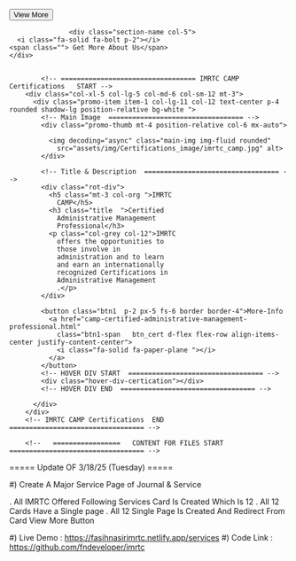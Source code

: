 <button class="btn1 p-2 px-5 fs-6">View More
<a href="index.html" class="btn1-span d-flex flex-row align-items-center justify-content-center">
<i class="fa-solid fa-paper-plane "></i>
</a>
</button>

                   <div class="section-name col-5">
      <i class="fa-solid fa-bolt p-2"></i>
    <span class=""> Get More About Us</span>
    </div>
  

            <!-- ================================== IMRTC CAMP Certifications   START -->
        <div class="col-xl-5 col-lg-5 col-md-6 col-sm-12 mt-3">
          <div class="promo-item item-1 col-lg-11 col-12 text-center p-4 rounded shadow-lg position-relative bg-white ">
            <!-- Main Image  ================================== -->
            <div class="promo-thumb mt-4 position-relative col-6 mx-auto">

              <img decoding="async" class="main-img img-fluid rounded"
                src="assets/img/Certifications_image/imrtc_camp.jpg" alt>
            </div>

            <!-- Title & Description  ================================== -->
            <div class="rot-div">
              <h5 class="mt-3 col-org ">IMRTC
                CAMP</h5>
              <h3 class="title  ">Certified
                Administrative Management
                Professional</h3>
              <p class="col-grey col-12">IMRTC
                offers the opportunities to
                those involve in
                administration and to learn
                and earn an internationally
                recognized Certifications in
                Administrative Management
                .</p>
            </div>

            <button class="btn1  p-2 px-5 fs-6 border border-4">More-Info
              <a href="camp-certified-administrative-management-professional.html"
                class="btn1-span   btn_cert d-flex flex-row align-items-center justify-content-center">
                <i class="fa-solid fa-paper-plane "></i>
              </a>
            </button>
            <!-- HOVER DIV START  ================================== -->
            <div class="hover-div-certication"></div>
            <!-- HOVER DIV END  ================================== -->

          </div>
        </div>
        <!-- IMRTC CAMP Certifications  END  ================================== -->

        <!--   =================   CONTENT FOR FILES START  ================================== -->

   <!doctype html>
<html lang="en">

<head>
  <!--  Required meta tags   ================================== -->
  <meta charset="utf-8">
  <meta name="viewport" content="width=device-width, initial-scale=1">
  <!--  TITLE   -->
  <title>Diploma-In-Internel-Audit </title>

  <!--  FAVICON  -->
  <link rel="shortcut icon" href="assets/img/logo/logo.jpg" type="image/x-icon">
  <!-- BOOTSTRAP CSS  -->
  <link href="https://cdn.jsdelivr.net/npm/bootstrap@5.3.2/dist/css/bootstrap.min.css" rel="stylesheet">
  <!--  EXTERNEL FILE CSS    -->
  <link rel="stylesheet" href="css/style.css">
  <!--  FONT AWESOME CDN  -->
  <link rel="stylesheet" href="https://cdnjs.cloudflare.com/ajax/libs/font-awesome/6.7.2/css/all.min.css"
    integrity="sha512-Evv84Mr4kqVGRNSgIGL/F/aIDqQb7xQ2vcrdIwxfjThSH8CSR7PBEakCr51Ck+w+/U6swU2Im1vVX0SVk9ABhg=="
    crossorigin="anonymous" referrerpolicy="no-referrer" />
</head>

<body>
    <script src="https://cdn.jsdelivr.net/npm/bootstrap@5.3.2/dist/js/bootstrap.bundle.min.js"
  integrity="sha384-huZg9bUGuv6QJrfNkO1+pyoaOeOS6pMcb5/JPRtrWsyUZwaF9v+oERyURy7GA+ST"
  crossorigin="anonymous"></script>

  <!--  SWIPER CDN  -->
  <script src="https://cdn.jsdelivr.net/npm/swiper@11/swiper-element-bundle.min.js"></script>
  <!--  EXTERNEL FILE JS  -->
  <script src="js/app.js"></script>
  <!--  EXTERNEL FILE JS  -->

</body>

</html>
        <!--  CONTENT FOR FILES END  -->











===== Update OF 3/18/25 (Tuesday) =====

#) Create A Major Service Page of Journal & Service

. All IMRTC Offered Following Services Card Is Created Which Is 12
. All 12 Cards Have a Single page 
. All 12 Single Page Is Created And Redirect From Card View More Button


#) Live Demo : https://fasihnasirimrtc.netlify.app/services
#) Code Link : https://github.com/fndeveloper/imrtc